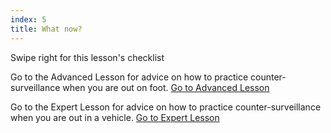 ```yaml
---
index: 5
title: What now?
---
```

Swipe right for this lesson's checklist

Go to the Advanced Lesson for advice on how to practice counter-surveillance when you are out on foot.
[Go to Advanced Lesson](umbrella://lesson/counter_surveillance/1)

Go to the Expert Lesson for advice on how to practice counter-surveillance when you are out in a vehicle.
[Go to Expert Lesson](umbrella://lesson/counter_surveillance/2)